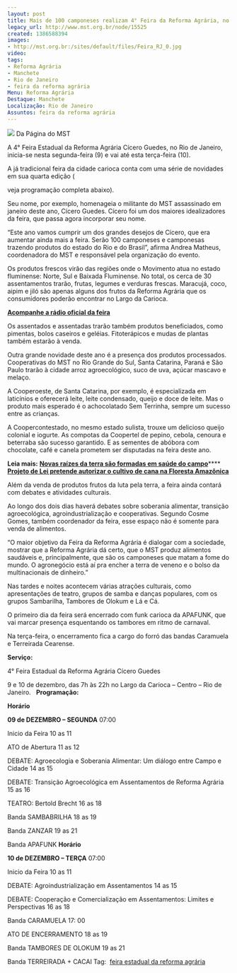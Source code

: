 ```yaml
---
layout: post
title: Mais de 100 camponeses realizam 4° Feira da Reforma Agrária, no Rio
legacy_url: http://www.mst.org.br/node/15525
created: 1386588394
images:
- http://mst.org.br:/sites/default/files/Feira_RJ_0.jpg
video: 
tags:
- Reforma Agrária
- Manchete
- Rio de Janeiro
- feira da reforma agrária
Menu: Reforma Agrária
Destaque: Manchete
Localização: Rio de Janeiro
Assuntos: feira da reforma agrária
---
```



![](/sites/default/files/Feira_RJ_0.jpg)
Da Página do MST

A 4° Feira Estadual da Reforma Agrária Cícero Guedes, no Rio de Janeiro, inicia-se nesta segunda-feira (9) e vai até esta terça-feira (10). 


A já tradicional feira da cidade carioca conta com uma série de novidades em sua quarta edição (

veja programação completa abaixo).


Seu nome, por exemplo, homenageia o militante do MST assassinado em janeiro deste ano, Cícero Guedes. Cícero foi um dos maiores idealizadores da feira, que passa agora incorporar seu nome.


“Este ano vamos cumprir um dos grandes desejos de Cícero, que era aumentar ainda mais a feira. Serão 100 camponeses e camponesas trazendo produtos do estado do Rio e do Brasil”, afirma Andrea Matheus, coordenadora do MST e responsável pela organização do evento.


Os produtos frescos virão das regiões onde o Movimento atua no estado fluminense: Norte, Sul e Baixada Fluminense. No total, os cerca de 30 assentamentos trarão, frutas, legumes e verduras frescas. Maracujá, coco, aipim e jiló são apenas alguns dos frutos da Reforma Agrária que os consumidores poderão encontrar no Largo da Carioca. 


[**Acompanhe a rádio oficial da feira**](http://www.ustream.tv/channel/radio-levante-na-feira-da-reforma-agraria)

Os assentados e assentadas trarão também produtos beneficiados, como pimentas, bolos caseiros e geléias. Fitoterápicos e mudas de plantas também estarão à venda.


Outra grande novidade deste ano é a presença dos produtos processados. Cooperativas do MST no Rio Grande do Sul, Santa Catarina, Paraná e São Paulo trarão à cidade arroz agroecológico, suco de uva, açúcar mascavo e melaço. 


A Cooperoeste, de Santa Catarina, por exemplo, é especializada em laticínios e oferecerá leite, leite condensado, queijo e doce de leite. Mas o produto mais esperado é o achocolatado Sem Terrinha, sempre um sucesso entre as crianças.


A Coopercontestado, no mesmo estado sulista, trouxe um delicioso queijo colonial e iogurte. As compotas da Coopertel de pepino, cebola, cenoura e beterraba são sucesso garantido. E as sementes de abóbora com chocolate, café e canela prometem ser disputadas na feira deste ano.


**Leia mais:**
[**Novas raízes da terra são formadas em saúde do campo**](http://www.mst.org.br/node/15523)****
[**Projeto de Lei pretende autorizar o cultivo de cana na Floresta Amazônica**](http://www.mst.org.br/node/15520)

Além da venda de produtos frutos da luta pela terra, a feira ainda contará com debates e atividades culturais.


Ao longo dos dois dias haverá debates sobre soberania alimentar, transição agroecológica, agroindustrialização e cooperativas. Segundo Cosme Gomes, também coordenador da feira, esse espaço não é somente para venda de alimentos.


“O maior objetivo da Feira da Reforma Agrária é dialogar com a sociedade, mostrar que a Reforma Agrária dá certo, que o MST produz alimentos saudáveis e, principalmente, que são os camponeses que matam a fome do mundo. O agronegócio está aí pra encher a terra de veneno e o bolso da multinacionais de dinheiro.”


Nas tardes e noites acontecem várias atrações culturais, como apresentações de teatro, grupos de samba e danças populares, com os grupos Sambarilha, Tambores de Olokum e Lá e Cá. 


O primeiro dia da feira será encerrado com funk carioca da APAFUNK, que vai marcar presença esquentando os tambores em ritmo de carnaval. 


Na terça-feira, o encerramento fica a cargo do forró das bandas Caramuela e Terreirada Cearense.


**Serviço:**

4° Feira Estadual da Reforma Agrária Cícero Guedes


9 e 10 de dezembro, das 7h às 22h no Largo da Carioca – Centro – Rio de Janeiro.
 
**Programação:** 

**Horário** 

**09 de DEZEMBRO – SEGUNDA**
07:00 

Inicio da Feira
10 as 11 

ATO de Abertura
11 as 12 

DEBATE: Agroecologia e Soberania Alimentar: Um diálogo entre Campo e  Cidade
14 as 15 

DEBATE: Transição Agroecológica em Assentamentos de Reforma  Agrária
15 as 16 

TEATRO: Bertold Brecht
16 as 18 

Banda SAMBABRILHA
18 as 19 

Banda ZANZAR
19 as 21 

Banda APAFUNK
**Horário** 

**10 de DEZEMBRO – TERÇA**
07:00 

Inicio da Feira
10 as 11 

DEBATE: Agroindustrialização em Assentamentos
14 as 15 

DEBATE: Cooperação e Comercialização em Assentamentos: Limites e  Perspectivas
16 as 18 

Banda CARAMUELA
17: 00 

ATO DE ENCERRAMENTO
18 as 19 

Banda TAMBORES DE OLOKUM
[]()19 as 21 

Banda TERREIRADA + CACAI
Tag: 
[feira estadual da reforma agrária](http://boletimmstrj.mst.org.br/temas/feira-estadual-da-reforma-agraria/)
 
